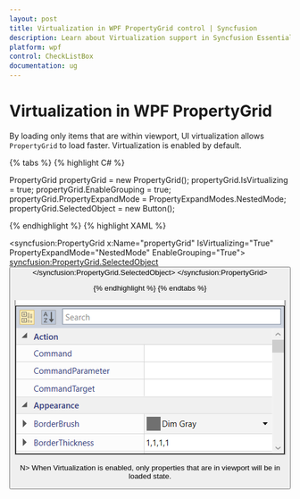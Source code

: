 ```yaml
---
layout: post
title: Virtualization in WPF PropertyGrid control | Syncfusion
description: Learn about Virtualization support in Syncfusion Essential Studio WPF PropertyGrid control, its elements and more details.
platform: wpf
control: CheckListBox
documentation: ug
---
```


# Virtualization in WPF PropertyGrid

By loading only items that are within viewport, UI virtualization allows `PropertyGrid` to load faster. Virtualization is enabled by default.

{% tabs %}
{% highlight C# %}

PropertyGrid propertyGrid = new PropertyGrid();
propertyGrid.IsVirtualizing = true;
propertyGrid.EnableGrouping = true;
propertyGrid.PropertyExpandMode = PropertyExpandModes.NestedMode;
propertyGrid.SelectedObject = new Button();

{% endhighlight %}
{% highlight XAML %}

<syncfusion:PropertyGrid x:Name="propertyGrid" IsVirtualizing="True" PropertyExpandMode="NestedMode" EnableGrouping="True">
    <syncfusion:PropertyGrid.SelectedObject>
        <Button />
    </syncfusion:PropertyGrid.SelectedObject>
</syncfusion:PropertyGrid>

{% endhighlight %}
{% endtabs %}

![PropertyGrid in the Virtualization mode](Virtualization-images/Virtualization.png)

N> When Virtualization is enabled, only properties that are in viewport will be in loaded state.  
